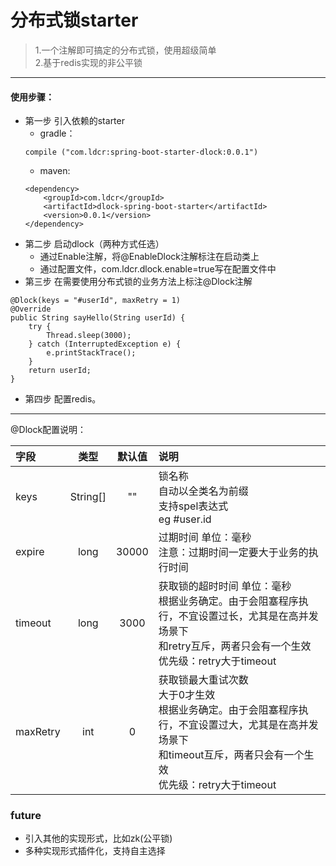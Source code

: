 # 分布式锁starter
>1.一个注解即可搞定的分布式锁，使用超级简单  
>2.基于redis实现的非公平锁
---
#### 使用步骤：
+ 第一步 引入依赖的starter
   + gradle：
   ```
   compile ("com.ldcr:spring-boot-starter-dlock:0.0.1")
   ```
   + maven:
   ```
  <dependency>
       <groupId>com.ldcr</groupId>
       <artifactId>dlock-spring-boot-starter</artifactId>
       <version>0.0.1</version>
   </dependency>
   ```
+ 第二步 启动dlock（两种方式任选）
   + 通过Enable注解，将@EnableDlock注解标注在启动类上
   + 通过配置文件，com.ldcr.dlock.enable=true写在配置文件中
+ 第三步 在需要使用分布式锁的业务方法上标注@Dlock注解
```
@Dlock(keys = "#userId", maxRetry = 1)
@Override
public String sayHello(String userId) {
    try {
        Thread.sleep(3000);
    } catch (InterruptedException e) {
        e.printStackTrace();
    }
    return userId;
}
```
+ 第四步 配置redis。
---
@Dlock配置说明：

|字段|类型|默认值|说明|
|:---|:---:|:---:|:---|
|keys|String[]|""|锁名称 <br>自动以全类名为前缀<br>支持spel表达式<br>eg #user.id|
|expire|long|30000|过期时间 单位：毫秒 <br>注意：过期时间一定要大于业务的执行时间|
|timeout|long|3000|获取锁的超时时间 单位：毫秒 <br>根据业务确定。由于会阻塞程序执行，不宜设置过长，尤其是在高并发场景下<br>和retry互斥，两者只会有一个生效 <br>优先级：retry大于timeout|
|maxRetry|int|0|获取锁最大重试次数 <br>大于0才生效 <br>根据业务确定。由于会阻塞程序执行，不宜设置过大，尤其是在高并发场景下 <br>和timeout互斥，两者只会有一个生效 <br>优先级：retry大于timeout|

### future
+ 引入其他的实现形式，比如zk(公平锁)
+ 多种实现形式插件化，支持自主选择